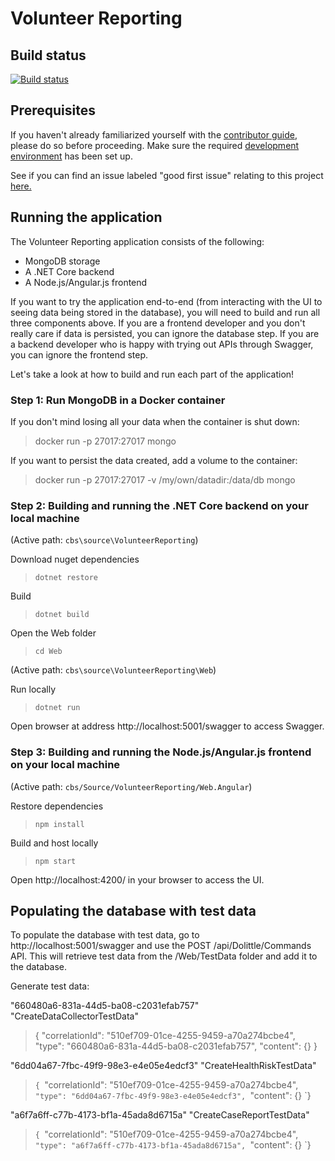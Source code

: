 # Volunteer Reporting

## Build status
[![Build status](https://cbsrc.visualstudio.com/cbs/_apis/build/status/Voluntenteer%20Reporting%20CI)](https://cbsrc.visualstudio.com/cbs/_build/latest?definitionId=1)

## Prerequisites

If you haven't already familiarized yourself with the [contributor guide](../../Documentation/Contribution/contributing.md), please do so before proceeding. Make sure the required [development environment](../../Documentation/Contribution/development_environment.md) has been set up.

See if you can find an issue labeled "good first issue" relating to this project [here.](https://github.com/IFRCGo/cbs/issues?utf8=%E2%9C%93&q=is%3Aopen%20label%3A%22good%20first%20issue%22%20project%3AIFRCGo%2Fcbs%2F4%20)

## Running the application

The Volunteer Reporting application consists of the following: 
- MongoDB storage
- A .NET Core backend
- A Node.js/Angular.js frontend

If you want to try the application end-to-end (from interacting with the UI to seeing data being stored in the database), you will need to build and run all three components above. If you are a frontend developer and you don't really care if data is persisted, you can ignore the database step. If you are a backend developer who is happy with trying out APIs through Swagger, you can ignore the frontend step.

Let's take a look at how to build and run each part of the application! 

### Step 1: Run MongoDB in a Docker container

If you don't mind losing all your data when the container is shut down: 
> docker run -p 27017:27017 mongo

If you want to persist the data created, add a volume to the container:
> docker run -p 27017:27017 -v /my/own/datadir:/data/db mongo

### Step 2: Building and running the .NET Core backend on your local machine

(Active path: `cbs\source\VolunteerReporting`)

Download nuget dependencies
> `dotnet restore`

Build
> `dotnet build`   

Open the Web folder
> `cd Web` 

(Active path: `cbs\source\VolunteerReporting\Web`) 

Run locally
> `dotnet run`

Open browser at address http://localhost:5001/swagger to access Swagger.

### Step 3: Building and running the Node.js/Angular.js frontend on your local machine

(Active path: `cbs/Source/VolunteerReporting/Web.Angular`)

Restore dependencies
> `npm install`

Build and host locally
> `npm start`

Open http://localhost:4200/ in your browser to access the UI. 

## Populating the database with test data

To populate the database with test data, go to http://localhost:5001/swagger and use the POST /api/Dolittle/Commands API. This will retrieve test data from the /Web/TestData folder and add it to the database. 

Generate test data: 

"660480a6-831a-44d5-ba08-c2031efab757" "CreateDataCollectorTestData"
>{
>"correlationId": "510ef709-01ce-4255-9459-a70a274bcbe4",
>"type": "660480a6-831a-44d5-ba08-c2031efab757",
>"content": {}
>}

"6dd04a67-7fbc-49f9-98e3-e4e05e4edcf3" "CreateHealthRiskTestData"
> `{
> `"correlationId": "510ef709-01ce-4255-9459-a70a274bcbe4",
> `"type": "6dd04a67-7fbc-49f9-98e3-e4e05e4edcf3",
> `"content": {}
> `}
   
"a6f7a6ff-c77b-4173-bf1a-45ada8d6715a" "CreateCaseReportTestData"
> `{
> `"correlationId": "510ef709-01ce-4255-9459-a70a274bcbe4",
> `"type": "a6f7a6ff-c77b-4173-bf1a-45ada8d6715a",
> `"content": {}
> `}
    
